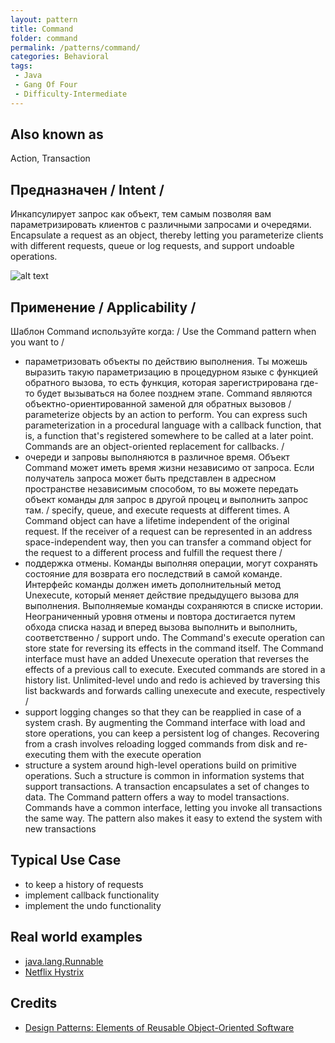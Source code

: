 ```yaml
---
layout: pattern
title: Command
folder: command
permalink: /patterns/command/
categories: Behavioral
tags: 
 - Java
 - Gang Of Four
 - Difficulty-Intermediate
---
```


## Also known as
Action, Transaction

## Предназначен  / Intent /
Инкапсулирует запрос как объект, тем самым позволяя вам параметризировать клиентов с различными запросами и очередями.  Encapsulate a request as an object, thereby letting you
parameterize clients with different requests, queue or log requests, and
support undoable operations.

![alt text](./etc/command.png "Command")

## Применение  / Applicability /
Шаблон Command используйте когда:  / Use the Command pattern when you want to /

* параметризовать объекты по действию выполнения. Ты можешь выразить такую параметризацию в процедурном языке с функцией обратного вызова, то есть функция, которая зарегистрирована где-то будет вызываться на более позднем этапе. Command являются объектно-ориентированной заменой для обратных вызовов  / parameterize objects by an action to perform. You can express such parameterization in a procedural language with a callback function, that is, a function that's registered somewhere to be called at a later point. Commands are an object-oriented replacement for callbacks. /
* очереди и запровы выполняются в различное время. Объект Command может иметь время жизни независимо от запроса. Если получатель запроса может быть представлен в адресном пространстве независимым способом, то вы можете передать объект команды для запрос в другой процец и выполнить запрос там.  / specify, queue, and execute requests at different times. A Command object can have a lifetime independent of the original request. If the receiver of a request can be represented in an address space-independent way, then you can transfer a command object for the request to a different process and fulfill the request there /
* поддержка отмены. Команды выполняя операции, могут сохранять состояние для возврата его последствий в самой команде. Интерфейс команды должен иметь дополнительный метод Unexecute, который меняет действие предыдущего вызова для выполнения. Выполняемые команды сохраняются в списке истории. Неограниченный уровня отмены и повтора достигается путем обхода списка назад и вперед вызова выполнить и выполнить, соответственно  / support undo. The Command's execute operation can store state for reversing its effects in the command itself. The Command interface must have an added Unexecute operation that reverses the effects of a previous call to execute. Executed commands are stored in a history list. Unlimited-level undo and redo is achieved by traversing this list backwards and forwards calling unexecute and execute, respectively /
* support logging changes so that they can be reapplied in case of a system crash. By augmenting the Command interface with load and store operations, you can keep a persistent log of changes. Recovering from a crash involves reloading logged commands from disk and re-executing them with the execute operation
* structure a system around high-level operations build on primitive operations. Such a structure is common in information systems that support transactions. A transaction encapsulates a set of changes to data. The Command pattern offers a way to model transactions. Commands have a common interface, letting you invoke all transactions the same way. The pattern also makes it easy to extend the system with new transactions

## Typical Use Case

* to keep a history of requests
* implement callback functionality
* implement the undo functionality

## Real world examples

* [java.lang.Runnable](http://docs.oracle.com/javase/8/docs/api/java/lang/Runnable.html)
* [Netflix Hystrix](https://github.com/Netflix/Hystrix/wiki)

## Credits

* [Design Patterns: Elements of Reusable Object-Oriented Software](http://www.amazon.com/Design-Patterns-Elements-Reusable-Object-Oriented/dp/0201633612)
